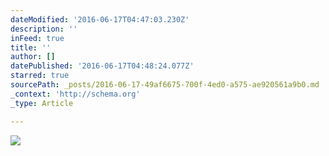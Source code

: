 ```yaml
---
dateModified: '2016-06-17T04:47:03.230Z'
description: ''
inFeed: true
title: ''
author: []
datePublished: '2016-06-17T04:48:24.077Z'
starred: true
sourcePath: _posts/2016-06-17-49af6675-700f-4ed0-a575-ae920561a9b0.md
_context: 'http://schema.org'
_type: Article

---
```

![](https://the-grid-user-content.s3-us-west-2.amazonaws.com/289ef016-861b-4663-b734-8a5298dcd2bd.jpg)